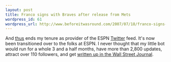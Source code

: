 ```yaml
--- 
layout: post
title: Franco signs with Braves after release from Mets
wordpress_id: 61
wordpress_url: http://www.beforeitwasround.com/2007/07/18/franco-signs-with-braves-after-release-from-mets/
---
```

And <a href="http://twitter.com/espn/statuses/156315262" title="Franco signs with Braves after release from Mets">thus</a> ends my tenure as provider of the ESPN <a href="http://www.twitter.com" title="twitter">Twitter</a> feed.  It's now been transitioned over to the folks at ESPN.  I never thought that my little bot would run for a whole 3 and a half months, have more than 2,800 updates, attract over 110 followers, and get <a href="http://online.wsj.com/article/SB118453646990566995-search.html?KEYWORDS=twitter&COLLECTION=wsjie/6month" title="Networks Try 'Twittering' To Spread Their Message">written up in the Wall Street Journal</a>.
